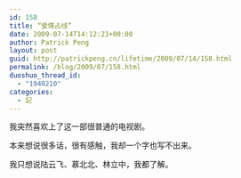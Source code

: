 ```yaml
---
id: 158
title: “爱情占线”
date: 2009-07-14T14:12:23+00:00
author: Patrick Peng
layout: post
guid: http://patrickpeng.cn/lifetime/2009/07/14/158.html
permalink: /blog/2009/07/158.html
duoshuo_thread_id:
  - "1940210"
categories:
  - 記
---
```

<p>我突然喜欢上了这一部很普通的电视剧。</p>  <p>本来想说很多话，很有感触，我却一个字也写不出来。</p>  <p>我只想说陆云飞、慕北北、林立中，我都了解。</p>